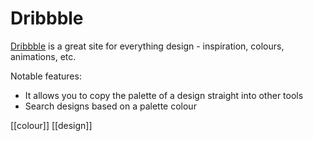 # Dribbble

[Dribbble](https://dribbble.com/) is a great site for everything design - inspiration, colours, animations, etc.

Notable features:

- It allows you to copy the palette of a design straight into other tools
- Search designs based on a palette colour

[[colour]]
[[design]]
